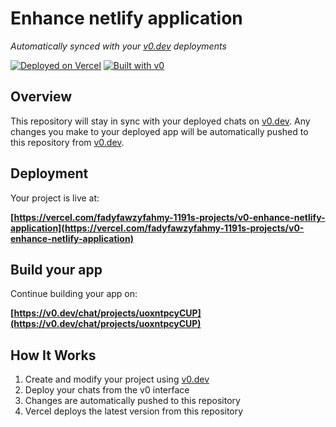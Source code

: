 # Enhance netlify application

*Automatically synced with your [v0.dev](https://v0.dev) deployments*

[![Deployed on Vercel](https://img.shields.io/badge/Deployed%20on-Vercel-black?style=for-the-badge&logo=vercel)](https://vercel.com/fadyfawzyfahmy-1191s-projects/v0-enhance-netlify-application)
[![Built with v0](https://img.shields.io/badge/Built%20with-v0.dev-black?style=for-the-badge)](https://v0.dev/chat/projects/uoxntpcyCUP)

## Overview

This repository will stay in sync with your deployed chats on [v0.dev](https://v0.dev).
Any changes you make to your deployed app will be automatically pushed to this repository from [v0.dev](https://v0.dev).

## Deployment

Your project is live at:

**[https://vercel.com/fadyfawzyfahmy-1191s-projects/v0-enhance-netlify-application](https://vercel.com/fadyfawzyfahmy-1191s-projects/v0-enhance-netlify-application)**

## Build your app

Continue building your app on:

**[https://v0.dev/chat/projects/uoxntpcyCUP](https://v0.dev/chat/projects/uoxntpcyCUP)**

## How It Works

1. Create and modify your project using [v0.dev](https://v0.dev)
2. Deploy your chats from the v0 interface
3. Changes are automatically pushed to this repository
4. Vercel deploys the latest version from this repository
